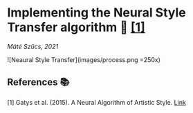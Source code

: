 # Implementing the Neural Style Transfer algorithm :art: [[1]](#1)
_Máté Szűcs, 2021_

![Neaural Style Transfer](images/process.png =250x)





## References :books:
<a id="1">[1]</a> 
Gatys et al. (2015). 
A Neural Algorithm of Artistic Style.
[Link](https://arxiv.org/abs/1508.06576)
